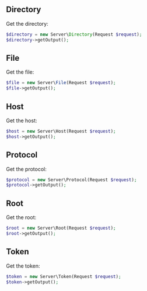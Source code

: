 Directory
---------

Get the directory:

```php
$directory = new Server\Directory(Request $request);
$directory->getOutput();
```


File
----

Get the file:

```php
$file = new Server\File(Request $request);
$file->getOutput();
```


Host
----

Get the host:

```php
$host = new Server\Host(Request $request);
$host->getOutput();
```


Protocol
--------

Get the protocol:

```php
$protocol = new Server\Protocol(Request $request);
$protocol->getOutput();
```


Root
----

Get the root:

```php
$root = new Server\Root(Request $request);
$root->getOutput();
```


Token
-----

Get the token:

```php
$token = new Server\Token(Request $request);
$token->getOutput();
```